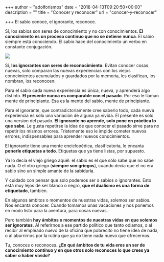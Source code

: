 +++
author = "adolforismos"
date = "2018-04-13T09:20:50+00:00"
description = ""
title = "Conocer y reconocer"
url = "conocer-y-reconocer"

+++
El sabio conoce, el ignorante, reconoce.

Sí, los sabios son seres de conocimiento y no con conocimientos. **El conocimiento es un proceso continuo que no se detiene nunca**. El sabio siempre está conociendo. El sabio hace del conocimiento un verbo en constante conjugación.

![](https://images.unsplash.com/photo-1476234251651-f353703a034d?ixlib=rb-0.3.5&q=80&fm=jpg&crop=entropy&cs=tinysrgb&w=800&h=600&fit=crop&ixid=eyJhcHBfaWQiOjF9&s=9ef3b31f0c419f9fa8f6ef2ca049b23b)

Sí, **los ignorantes son seres de reconocimiento**. Evitan conocer cosas nuevas, solo comparan las nuevas experiencias con los viejos conocimientos acumulados y guardados por la memoria, les clasifican, los nombran, los reconocen.

Para el sabio cada nueva experiencia es única, nueva, y aprenderá algo distinto. **El presente nunca es comparable con el pasado**. Por eso le llaman mente de principiante. Esa es la mente del sabio, mente de principiante.

Para el ignorante, que contradictoriamente cree saberlo todo, cada nueva experiencia es solo una variación de alguna ya vivida. El presente es solo una version del pasado. **El ignorante no aprende, solo pone en práctica lo que sabe**. Le gusta repetirse la idea de que conocer el pasado sirve para no repetir los mismos errores. Tristemente eso le impide cometer nuevos errores, indispensables para aprender nuevos conocimientos.

El ignorante tiene una mente enciclopédica, clasificatoria, le encanta **ponerle etiquetas a todo**. Etiquetas que ya tiene listas, por supuesto.

Ya lo decía el viejo griego aquél: el sabio es el que sólo sabe que no sabe nada. O el otro griego (**siempre son griegos**), cuando decía que el no era sabio sino un simple amante de la sabiduría.

Y cuidado con pensar que solo podemos ser o sabios o ignorantes. Esto está muy lejos de ser blanco o negro, **que el dualismo es una forma de etiquetado**, también.

En algunos ámbitos o momentos de nuestras vidas, solemos ser sabios. Nos encanta conocer. Cuando tomamos unas vacaciones y nos ponemos en modo listo para la aventura, para cosas nuevas.

Pero también **hay ámbitos o momentos de nuestras vidas en que solemos ser ignorates**. Al referirnos a ese partido político que tanto odiamos, o al recibir al empleado nuevo de la oficina que pobrecito no tiene idea de nada, o al aburrirnos por la rutina que ya no tiene nada nuevo que ofrecernos.

Tu, conoces o reconoces. **¿En qué ámbitos de tu vida eres un ser de conocimiento contínuo y en que otros solo reconoces lo que crees ya saber o haber vivido?**